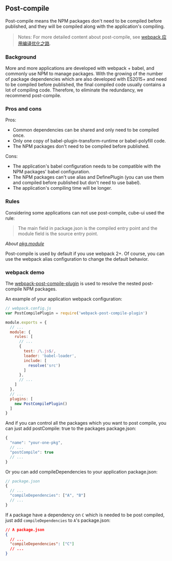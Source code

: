 ## Post-compile

Post-compile means the NPM packages don't need to be compiled before published, and they will be compiled along with the application's compiling.

> Notes: For more detailed content about post-compile, see [webpack 应用编译优化之路](https://github.com/DDFE/DDFE-blog/issues/23).

### Background

More and more applications are developed with webpack + babel, and commonly use NPM to manage packages. With the growing of the number of package dependencies which are also developed with ES2015+ and need to be compiled before published, the final compiled code usually contains a lot of compiling code. Therefore, to eliminate the redundancy, we recommend post-compile.

### Pros and cons

Pros:

- Common dependencies can be shared and only need to be compiled once.
- Only one copy of babel-plugin-transform-runtime or babel-polyfill code.
- The NPM packages don't need to be compiled before published.

Cons:

- The application's babel configuration needs to be compatible with  the NPM packages' babel configuration.
- The NPM packages can't use alias and DefinePlugin (you can use them and compiled before published but don't need to use babel).
- The application's compiling time will be longer.

### Rules

Considering some applications can not use post-compile, cube-ui used the rule:

> The main field in package.json is the compiled entry point and the module field is the source entry point.

_About [pkg.module](https://github.com/rollup/rollup/wiki/pkg.module)_

Post-compile is used by default if you use webpack 2+. Of course, you can use the webpack alias configuration to change the default behavior.

### webpack demo

The [webpack-post-compile-plugin](https://www.npmjs.com/package/webpack-post-compile-plugin) is used to resolve the nested post-compile NPM packages.

An example of your application webpack configuration:

```js
// webpack.config.js
var PostCompilePlugin = require('webpack-post-compile-plugin')

module.exports = {
  // ...
  module: {
    rules: [
      // ...
      {
        test: /\.js$/,
        loader: 'babel-loader',
        include: [
          resolve('src')
        ]
      },
      // ...
    ]
  },
  // ...
  plugins: [
    new PostCompilePlugin()
  ]
}
```

And if you can control all the packages which you want to post compile, you can just add postCompile: true to the packages package.json:

```js
{
  "name": "your-one-pkg",
  // ...
  "postCompile": true
  // ...
}
```

Or you can add compileDependencies to your application package.json:

```js
// package.json
{
  // ...
  "compileDependencies": ["A", "B"]
  // ...
}
```

If `A` package have a dependency on `C` which is needed to be post compiled, just add `compileDependencies` to `A`'s  package.json:

```json
// A package.json
{
  // ...
  "compileDependencies": ["C"]
  // ...
}
```
